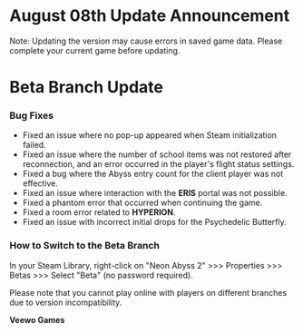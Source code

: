 # August 08th Update Announcement

Note: Updating the version may cause errors in saved game data. Please complete your current game before updating.

# Beta Branch Update

### Bug Fixes

* Fixed an issue where no pop-up appeared when Steam initialization failed.
* Fixed an issue where the number of school items was not restored after reconnection, and an error occurred in the player's flight status settings.
* Fixed a bug where the Abyss entry count for the client player was not effective.
* Fixed an issue where interaction with the **ERIS** portal was not possible.
* Fixed a phantom error that occurred when continuing the game.
* Fixed a room error related to **HYPERION**.
* Fixed an issue with incorrect initial drops for the Psychedelic Butterfly.
### How to Switch to the Beta Branch

In your Steam Library, right-click on "Neon Abyss 2" >>> Properties >>> Betas >>> Select "Beta" (no password required).

Please note that you cannot play online with players on different branches due to version incompatibility.

**Veewo Games**

